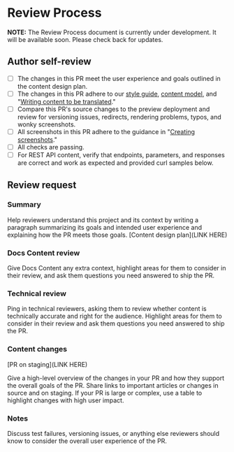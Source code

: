 # Review Process

**NOTE:** The Review Process document is currently under development. It will be
available soon. Please check back for updates.

## Author self-review

- [ ] The changes in this PR meet the user experience and goals outlined in the
      content design plan.
- [ ] The changes in this PR adhere to our
      [style guide](https://docs.github.com/en/contributing/style-guide-and-content-model/style-guide),
      [content model](https://docs.github.com/en/contributing/writing-for-github-docs/content-model),
      and
      "[Writing content to be translated](https://docs.github.com/en/contributing/writing-for-github-docs/writing-content-to-be-translated)."
- [ ] Compare this PR's source changes to the preview deployment and review for
      versioning issues, redirects, rendering problems, typos, and wonky
      screenshots.
- [ ] All screenshots in this PR adhere to the guidance in
      "[Creating screenshots](https://docs.github.com/en/contributing/writing-for-github-docs/creating-screenshots)."
- [ ] All checks are passing.
- [ ] For REST API content, verify that endpoints, parameters, and responses are
      correct and work as expected and provided curl samples below.

## Review request

### Summary

Help reviewers understand this project and its context by writing a paragraph
summarizing its goals and intended user experience and explaining how the PR
meets those goals. [Content design plan](LINK HERE)

### Docs Content review

Give Docs Content any extra context, highlight areas for them to consider in
their review, and ask them questions you need answered to ship the PR.

### Technical review

Ping in technical reviewers, asking them to review whether content is
technically accurate and right for the audience. Highlight areas for them to
consider in their review and ask them questions you need answered to ship the
PR.

### Content changes

[PR on staging](LINK HERE)

Give a high-level overview of the changes in your PR and how they support the
overall goals of the PR. Share links to important articles or changes in source
and on staging. If your PR is large or complex, use a table to highlight changes
with high user impact.

### Notes

Discuss test failures, versioning issues, or anything else reviewers should know
to consider the overall user experience of the PR.
